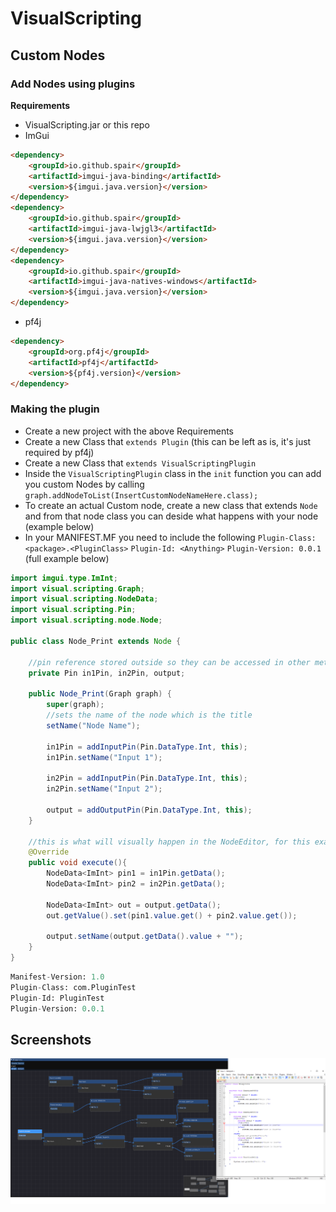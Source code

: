 # VisualScripting

## Custom Nodes

### Add Nodes using plugins

**Requirements**
* VisualScripting.jar or this repo
* ImGui 
```html
<dependency>
    <groupId>io.github.spair</groupId>
    <artifactId>imgui-java-binding</artifactId>
    <version>${imgui.java.version}</version>
</dependency>
<dependency>
    <groupId>io.github.spair</groupId>
    <artifactId>imgui-java-lwjgl3</artifactId>
    <version>${imgui.java.version}</version>
</dependency>
<dependency>
    <groupId>io.github.spair</groupId>
    <artifactId>imgui-java-natives-windows</artifactId>
    <version>${imgui.java.version}</version>
</dependency>
```
* pf4j
 ```html
 <dependency>
     <groupId>org.pf4j</groupId>
     <artifactId>pf4j</artifactId>
     <version>${pf4j.version}</version>
 </dependency> 
 ```
 
 ### Making the plugin
* Create a new project with the above Requirements
* Create a new Class that `extends Plugin`   (this can be left as is, it's just required by pf4j)
* Create a new Class that `extends VisualScriptingPlugin`
* Inside the `VisualScriptingPlugin` class in the `init` function you can add you custom Nodes by calling `graph.addNodeToList(InsertCustomNodeNameHere.class);`
* To create an actual Custom node, create a new class that extends `Node` and from that node class you can deside what happens with your node (example below)
* In your MANIFEST.MF you need to include the following `Plugin-Class: <package>.<PluginClass>` `Plugin-Id: <Anything>` `Plugin-Version: 0.0.1` (full example below)

```java
import imgui.type.ImInt;
import visual.scripting.Graph;
import visual.scripting.NodeData;
import visual.scripting.Pin;
import visual.scripting.node.Node;

public class Node_Print extends Node {

    //pin reference stored outside so they can be accessed in other methods
    private Pin in1Pin, in2Pin, output;

    public Node_Print(Graph graph) {
        super(graph);
        //sets the name of the node which is the title
        setName("Node Name");

        in1Pin = addInputPin(Pin.DataType.Int, this);
        in1Pin.setName("Input 1");

        in2Pin = addInputPin(Pin.DataType.Int, this);
        in2Pin.setName("Input 2");

        output = addOutputPin(Pin.DataType.Int, this);
    }

    //this is what will visually happen in the NodeEditor, for this example is adds the 2 incoming pins and displays the answer on the outgoing pin
    @Override
    public void execute(){
        NodeData<ImInt> pin1 = in1Pin.getData();
        NodeData<ImInt> pin2 = in2Pin.getData();

        NodeData<ImInt> out = output.getData();
        out.getValue().set(pin1.value.get() + pin2.value.get());

        output.setName(output.getData().value + "");
    }
}
```

```mf
Manifest-Version: 1.0
Plugin-Class: com.PluginTest
Plugin-Id: PluginTest
Plugin-Version: 0.0.1
```

 
## Screenshots

![img](Images/example.png)

